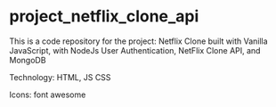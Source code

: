 # project_netflix_clone_api

This is a code repository for the project: Netflix Clone built with Vanilla JavaScript, 
with NodeJs User Authentication, NetFlix Clone API, and MongoDB

Technology: HTML, JS CSS

Icons: font awesome


